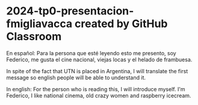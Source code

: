 # 2024-tp0-presentacion-fmigliavacca created by GitHub Classroom
En español: Para la persona que esté leyendo esto me presento, soy Federico, me gusta el cine nacional, viejas locas y el helado de frambuesa. 

In spite of the fact that UTN is placed in Argentina, I will translate the first message so english people will be able to understand it.

In english: For the person who is reading this, I will introduce myself. I'm Federico, I like national cinema, old crazy women and raspberry icecream. 
